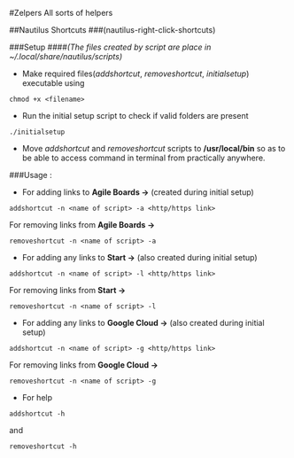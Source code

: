 #Zelpers
All sorts of helpers

##Nautilus Shortcuts
###(nautilus-right-click-shortcuts)

###Setup
####_(The files created by script are place in ~/.local/share/nautilus/scripts)_
* Make required files(*addshortcut*, *removeshortcut*, *initialsetup*) executable using
```Shell
chmod +x <filename>
```

* Run the initial setup script to check if valid folders are present

```Shell
./initialsetup
```

* Move _addshortcut_ and _removeshortcut_ scripts to **/usr/local/bin** so as to be able to access command in terminal from practically anywhere.



###Usage :
* For adding links to **Agile Boards ->** (created during initial setup)
```Shell
addshortcut -n <name of script> -a <http/https link>
```

 For removing links from **Agile Boards ->**
```Shell
removeshortcut -n <name of script> -a
```
    
* For adding any links to **Start ->** (also created during initial setup)
```Shell
addshortcut -n <name of script> -l <http/https link>
```
 For removing links from **Start ->**
```Shell
removeshortcut -n <name of script> -l
```

* For adding any links to **Google Cloud ->** (also created during initial setup)
```Shell
addshortcut -n <name of script> -g <http/https link>
```
 For removing links from **Google Cloud ->**
```Shell
removeshortcut -n <name of script> -g
```
    
* For help
```Shell
addshortcut -h
```
 and
```Shell
removeshortcut -h
```
